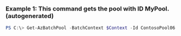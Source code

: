 ### Example 1: This command gets the pool with ID MyPool. (autogenerated)
```powershell
PS C:\> Get-AzBatchPool -BatchContext $Context -Id ContosoPool06
```

